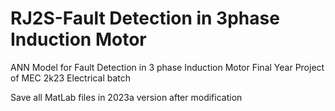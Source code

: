 # RJ2S-Fault Detection in 3phase Induction Motor
 ANN Model for Fault Detection in 3 phase Induction Motor
 Final Year Project of MEC 2k23 Electrical batch

 Save all MatLab files in 2023a version after modification
